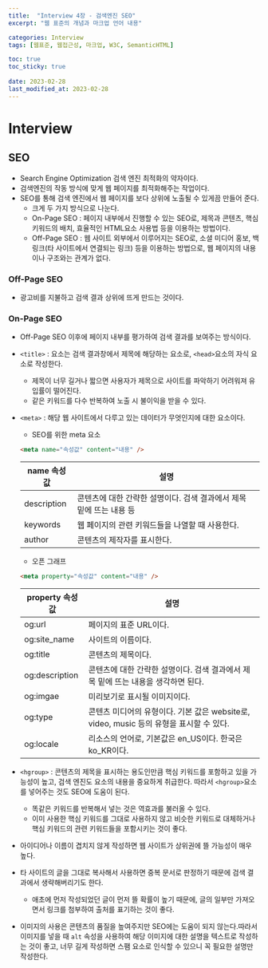 ```yaml
---
title:  "Interview 4장 - 검색엔진 SEO"
excerpt: "웹 표준의 개념과 마크업 언어 내용"

categories: Interview
tags: [웹표준, 웹접근성, 마크업, W3C, SemanticHTML]

toc: true
toc_sticky: true
 
date: 2023-02-28
last_modified_at: 2023-02-28
---
```

# Interview
## SEO
- Search Engine Optimization 검색 엔진 최적화의 약자이다.
- 검색엔진의 작동 방식에 맞게 웹 페이지를 최적화해주는 작업이다.
- SEO를 통해 검색 엔진에서 웹 페이지를 보다 상위에 노출될 수 있게끔 만들어 준다.
  - 크게 두 가지 방식으로 나눈다.
  - On-Page SEO : 페이지 내부에서 진행할 수 있는 SEO로, 제목과 콘텐츠, 핵심 키워드의 배치, 효율적인 HTML요소 사용법 등을 이용하는 방법이다.
  - Off-Page SEO : 웹 사이트 외부에서 이루어지는 SEO로, 소셜 미디어 홍보, 백링크(타 사이트에서 연결되는 링크) 등을 이용하는 방법으로, 웹 페이지의 내용이나 구조와는 관계가 없다.

### Off-Page SEO
- 광고비를 지불하고 검색 결과 상위에 뜨게 만드는 것이다.

### On-Page SEO
- Off-Page SEO 이후에 페이지 내부를 평가하여 검색 결과를 보여주는 방식이다.
- `<title>` : 요소는 검색 결과창에서 제목에 해당하는 요소로, `<head>`요소의 자식 요소로 작성한다.
  - 제목이 너무 길거나 짧으면 사용자가 제목으로 사이트를 파악하기 어려워져 유입률이 떨어진다.
  - 같은 키워드를 다수 반복하여 노출 시 불이익을 받을 수 있다.
- `<meta>` : 해당 웹 사이트에서 다루고 있는 데이터가 무엇인지에 대한 요소이다.
  - SEO를 위한 meta 요소


  ```html
  <meta name="속성값" content="내용" />
  ```


  |name 속성값|설명|
  |----|----|
  |description|콘텐츠에 대한 간략한 설명이다. 검색 결과에서 제목 밑에 뜨는 내용 등|
  |keywords|웹 페이지의 관련 키워드들을 나열할 때 사용한다.|
  |author|콘텐츠의 제작자를 표시한다.|

  - 오픈 그래프


  ```html
  <meta property="속성값" content="내용" />
  ```


  |property 속성값|설명|
  |----|----|
  |og:url|페이지의 표준 URL이다.|
  |og:site_name|사이트의 이름이다.|
  |og:title|콘텐츠의 제목이다.|
  |og:description|콘텐츠에 대한 간략한 설명이다. 검색 결과에서 제목 밑에 뜨는 내용을 생각하면 된다.|
  |og:imgae|미리보기로 표시될 이미지이다.|
  |og:type|콘텐츠 미디어의 유형이다. 기본 값은 website로, video, music 등의 유형을 표시할 수 있다.|
  |og:locale|리소스의 언어로, 기본값은 en_US이다. 한국은 ko_KR이다.|

- `<hgroup>` : 콘텐츠의 제목을 표시하는 용도인만큼 핵심 키워드를 포함하고 있을 가능성이 높고, 검색 엔진도 요소의 내용을 중요하게 취급한다. 따라서 `<hgroup>`요소를 넣어주는 것도 SEO에 도움이 된다.
  - 똑같은 키워드를 반복해서 넣는 것은 역효과를 불러올 수 있다.
  - 이미 사용한 핵심 키워드를 그대로 사용하지 않고 비슷한 키워드로 대체하거나 핵심 키워드의 관련 키워드들을 포함시키는 것이 좋다.
- 아이디어나 이름이 겹치지 않게 작성하면 웹 사이트가 상위권에 뜰 가능성이 매우 높다.
- 타 사이트의 글을 그대로 복사해서 사용하면 중복 문서로 판정하기 때문에 검색 결과에서 생략해버리기도 한다.
  - 애초에 먼저 작성되었던 글이 먼저 뜰 확률이 높기 때문에, 글의 일부만 가져오면서 링크를 첨부하여 출처를 표기하는 것이 좋다.
- 이미지의 사용은 콘텐츠의 품질을 높여주지만 SEO에는 도움이 되지 않는다.따라서 이미지를 넣을 때 `alt` 속성을 사용하여 해당 이미지에 대한 설명을 텍스트로 작성하는 것이 좋고, 너무 길게 작성하면 스팸 요소로 인식할 수 있으니 꼭 필요한 설명만 작성한다.